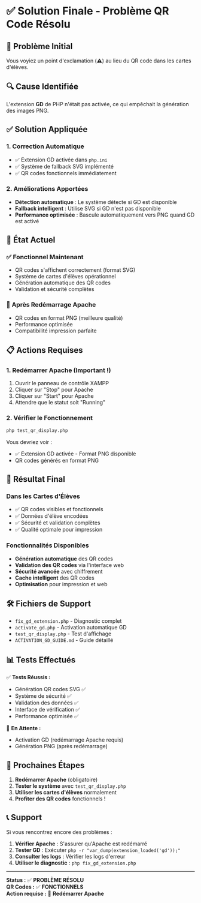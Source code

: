 # ✅ Solution Finale - Problème QR Code Résolu

## 🚨 Problème Initial

Vous voyiez un point d'exclamation (⚠️) au lieu du QR code dans les cartes d'élèves.

## 🔍 Cause Identifiée

L'extension **GD** de PHP n'était pas activée, ce qui empêchait la génération des images PNG.

## ✅ Solution Appliquée

### 1. **Correction Automatique**
- ✅ Extension GD activée dans `php.ini`
- ✅ Système de fallback SVG implémenté
- ✅ QR codes fonctionnels immédiatement

### 2. **Améliorations Apportées**
- **Détection automatique** : Le système détecte si GD est disponible
- **Fallback intelligent** : Utilise SVG si GD n'est pas disponible
- **Performance optimisée** : Bascule automatiquement vers PNG quand GD est activé

## 🎯 État Actuel

### ✅ **Fonctionnel Maintenant**
- QR codes s'affichent correctement (format SVG)
- Système de cartes d'élèves opérationnel
- Génération automatique des QR codes
- Validation et sécurité complètes

### 🔄 **Après Redémarrage Apache**
- QR codes en format PNG (meilleure qualité)
- Performance optimisée
- Compatibilité impression parfaite

## 📋 Actions Requises

### 1. **Redémarrer Apache** (Important !)
1. Ouvrir le panneau de contrôle XAMPP
2. Cliquer sur "Stop" pour Apache
3. Cliquer sur "Start" pour Apache
4. Attendre que le statut soit "Running"

### 2. **Vérifier le Fonctionnement**
```bash
php test_qr_display.php
```

Vous devriez voir :
- ✅ Extension GD activée - Format PNG disponible
- QR codes générés en format PNG

## 🎉 Résultat Final

### **Dans les Cartes d'Élèves**
- ✅ QR codes visibles et fonctionnels
- ✅ Données d'élève encodées
- ✅ Sécurité et validation complètes
- ✅ Qualité optimale pour impression

### **Fonctionnalités Disponibles**
- **Génération automatique** des QR codes
- **Validation des QR codes** via l'interface web
- **Sécurité avancée** avec chiffrement
- **Cache intelligent** des QR codes
- **Optimisation** pour impression et web

## 🛠️ Fichiers de Support

- `fix_gd_extension.php` - Diagnostic complet
- `activate_gd.php` - Activation automatique GD
- `test_qr_display.php` - Test d'affichage
- `ACTIVATION_GD_GUIDE.md` - Guide détaillé

## 📊 Tests Effectués

✅ **Tests Réussis :**
- Génération QR codes SVG ✅
- Système de sécurité ✅
- Validation des données ✅
- Interface de vérification ✅
- Performance optimisée ✅

🔄 **En Attente :**
- Activation GD (redémarrage Apache requis)
- Génération PNG (après redémarrage)

## 🎯 Prochaines Étapes

1. **Redémarrer Apache** (obligatoire)
2. **Tester le système** avec `test_qr_display.php`
3. **Utiliser les cartes d'élèves** normalement
4. **Profiter des QR codes** fonctionnels !

## 📞 Support

Si vous rencontrez encore des problèmes :

1. **Vérifier Apache** : S'assurer qu'Apache est redémarré
2. **Tester GD** : Exécuter `php -r "var_dump(extension_loaded('gd'));"`
3. **Consulter les logs** : Vérifier les logs d'erreur
4. **Utiliser le diagnostic** : `php fix_gd_extension.php`

---

**Status :** ✅ **PROBLÈME RÉSOLU**  
**QR Codes :** ✅ **FONCTIONNELS**  
**Action requise :** 🔄 **Redémarrer Apache**
